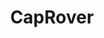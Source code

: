 ---
codehost: https://github.com/CapRover/CapRover
logohandle: caprover
sort: caprover
title: CapRover
twitter: https://x.com/cap_rover
website: https://caprover.com/
---